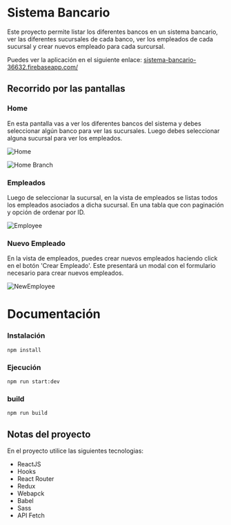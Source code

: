 # Sistema Bancario
Este proyecto permite listar los diferentes bancos en un sistema bancario, ver las diferentes sucursales de cada banco, ver los empleados de cada sucursal y crear nuevos empleado para cada surcursal.

Puedes ver la aplicación en el siguiente enlace:
[sistema-bancario-36632.firebaseapp.com/](https://sistema-bancario-36632.firebaseapp.com/)

## Recorrido por las pantallas

### Home
En esta pantalla vas a ver los diferentes bancos del sistema y debes seleccionar algún banco para ver las sucursales. Luego debes seleccionar alguna sucursal para ver los empleados.

![Home](https://sistema-bancario.s3-us-west-1.amazonaws.com/Home.png)

![Home Branch](https://sistema-bancario.s3-us-west-1.amazonaws.com/HomeBranches.png)

### Empleados
Luego de seleccionar la sucursal, en la vista de empleados se listas todos los empleados asociados a dicha sucursal. En una tabla que con paginación y opción de ordenar por ID.

![Employee](https://sistema-bancario.s3-us-west-1.amazonaws.com/Employees.png)

### Nuevo Empleado
En la vista de empleados, puedes crear nuevos empleados haciendo click en el botón 'Crear Empleado'. Este presentará un modal con el formulario necesario para crear nuevos empleados.

![NewEmployee](https://sistema-bancario.s3-us-west-1.amazonaws.com/New.png)

# Documentación

### Instalación

```
npm install
```

### Ejecución

```
npm run start:dev
```

### build

```
npm run build
```

## Notas del proyecto
En el proyecto utilice las siguientes tecnologias:

* ReactJS
* Hooks
* React Router
* Redux
* Webapck
* Babel
* Sass
* API Fetch
